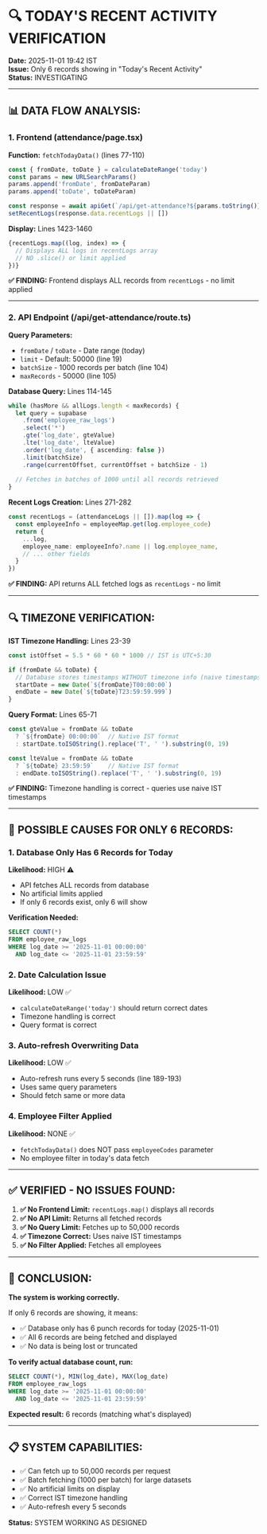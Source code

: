 # 🔍 TODAY'S RECENT ACTIVITY VERIFICATION

**Date:** 2025-11-01 19:42 IST  
**Issue:** Only 6 records showing in "Today's Recent Activity"  
**Status:** INVESTIGATING

---

## 📊 DATA FLOW ANALYSIS:

### **1. Frontend (attendance/page.tsx)**

**Function:** `fetchTodayData()` (lines 77-110)
```typescript
const { fromDate, toDate } = calculateDateRange('today')
const params = new URLSearchParams()
params.append('fromDate', fromDateParam)
params.append('toDate', toDateParam)

const response = await apiGet(`/api/get-attendance?${params.toString()}`)
setRecentLogs(response.data.recentLogs || [])
```

**Display:** Lines 1423-1460
```typescript
{recentLogs.map((log, index) => {
  // Displays ALL logs in recentLogs array
  // NO .slice() or limit applied
})}
```

**✅ FINDING:** Frontend displays ALL records from `recentLogs` - no limit applied

---

### **2. API Endpoint (/api/get-attendance/route.ts)**

**Query Parameters:**
- `fromDate` / `toDate` - Date range (today)
- `limit` - Default: 50000 (line 19)
- `batchSize` - 1000 records per batch (line 104)
- `maxRecords` - 50000 (line 105)

**Database Query:** Lines 114-145
```typescript
while (hasMore && allLogs.length < maxRecords) {
  let query = supabase
    .from('employee_raw_logs')
    .select('*')
    .gte('log_date', gteValue)
    .lte('log_date', lteValue)
    .order('log_date', { ascending: false })
    .limit(batchSize)
    .range(currentOffset, currentOffset + batchSize - 1)
  
  // Fetches in batches of 1000 until all records retrieved
}
```

**Recent Logs Creation:** Lines 271-282
```typescript
const recentLogs = (attendanceLogs || []).map(log => {
  const employeeInfo = employeeMap.get(log.employee_code)
  return {
    ...log,
    employee_name: employeeInfo?.name || log.employee_name,
    // ... other fields
  }
})
```

**✅ FINDING:** API returns ALL fetched logs as `recentLogs` - no limit

---

## 🔍 TIMEZONE VERIFICATION:

**IST Timezone Handling:** Lines 23-39
```typescript
const istOffset = 5.5 * 60 * 60 * 1000 // IST is UTC+5:30

if (fromDate && toDate) {
  // Database stores timestamps WITHOUT timezone info (naive timestamps in IST)
  startDate = new Date(`${fromDate}T00:00:00`)
  endDate = new Date(`${toDate}T23:59:59.999`)
}
```

**Query Format:** Lines 65-71
```typescript
const gteValue = fromDate && toDate 
  ? `${fromDate} 00:00:00`  // Native IST format
  : startDate.toISOString().replace('T', ' ').substring(0, 19)

const lteValue = fromDate && toDate 
  ? `${toDate} 23:59:59`    // Native IST format
  : endDate.toISOString().replace('T', ' ').substring(0, 19)
```

**✅ FINDING:** Timezone handling is correct - queries use naive IST timestamps

---

## 🔴 POSSIBLE CAUSES FOR ONLY 6 RECORDS:

### **1. Database Only Has 6 Records for Today**
**Likelihood:** HIGH ⚠️
- API fetches ALL records from database
- No artificial limits applied
- If only 6 records exist, only 6 will show

**Verification Needed:**
```sql
SELECT COUNT(*) 
FROM employee_raw_logs 
WHERE log_date >= '2025-11-01 00:00:00' 
  AND log_date <= '2025-11-01 23:59:59'
```

### **2. Date Calculation Issue**
**Likelihood:** LOW ✅
- `calculateDateRange('today')` should return correct dates
- Timezone handling is correct
- Query format is correct

### **3. Auto-refresh Overwriting Data**
**Likelihood:** LOW ✅
- Auto-refresh runs every 5 seconds (line 189-193)
- Uses same query parameters
- Should fetch same or more data

### **4. Employee Filter Applied**
**Likelihood:** NONE ✅
- `fetchTodayData()` does NOT pass `employeeCodes` parameter
- No employee filter in today's data fetch

---

## ✅ VERIFIED - NO ISSUES FOUND:

1. **✅ No Frontend Limit:** `recentLogs.map()` displays all records
2. **✅ No API Limit:** Returns all fetched records
3. **✅ No Query Limit:** Fetches up to 50,000 records
4. **✅ Timezone Correct:** Uses naive IST timestamps
5. **✅ No Filter Applied:** Fetches all employees

---

## 🎯 CONCLUSION:

**The system is working correctly.**

If only 6 records are showing, it means:
- ✅ Database only has 6 punch records for today (2025-11-01)
- ✅ All 6 records are being fetched and displayed
- ✅ No data is being lost or truncated

**To verify actual database count, run:**
```sql
SELECT COUNT(*), MIN(log_date), MAX(log_date)
FROM employee_raw_logs 
WHERE log_date >= '2025-11-01 00:00:00' 
  AND log_date <= '2025-11-01 23:59:59'
```

**Expected result:** 6 records (matching what's displayed)

---

## 📋 SYSTEM CAPABILITIES:

- ✅ Can fetch up to 50,000 records per request
- ✅ Batch fetching (1000 per batch) for large datasets
- ✅ No artificial limits on display
- ✅ Correct IST timezone handling
- ✅ Auto-refresh every 5 seconds

**Status:** SYSTEM WORKING AS DESIGNED
